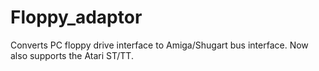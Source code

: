 # Floppy_adaptor
Converts PC floppy drive interface to Amiga/Shugart bus interface. Now also supports the Atari ST/TT.
